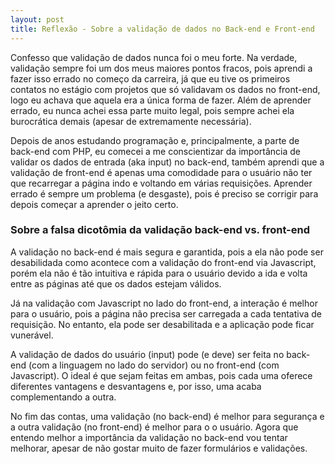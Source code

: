 ```yaml
---
layout: post
title: Reflexão - Sobre a validação de dados no Back-end e Front-end
---
```


Confesso que validação de dados nunca foi o meu forte. Na verdade, validação sempre foi um dos meus maiores pontos fracos, pois aprendi a fazer isso errado no começo da carreira, já que eu tive os primeiros contatos no estágio com projetos que só validavam os dados no front-end, logo eu achava que aquela era a única forma de fazer. Além de aprender errado, eu nunca achei essa parte muito legal, pois sempre achei ela burocrática demais (apesar de extremamente necessária).

Depois de anos estudando programação e, principalmente, a parte de back-end com PHP, eu comecei a me conscientizar da importância de validar os dados de entrada (aka input) no back-end, também aprendi que a validação de front-end é apenas uma comodidade para o usuário não ter que recarregar a página indo e voltando em várias requisições. Aprender errado é sempre um problema (e desgaste), pois é preciso se corrigir para depois começar a aprender o jeito certo.

### Sobre a falsa dicotômia da validação back-end vs. front-end

A validação no back-end é mais segura e garantida, pois a ela não pode ser desabilidada como acontece com a validação do front-end via Javascript, porém ela não é tão intuitiva e rápida para o usuário devido a ida e volta entre as páginas até que os dados estejam válidos.

Já na validação com Javascript no lado do front-end, a interação é melhor para o usuário, pois a página não precisa ser carregada a cada tentativa de requisição. No entanto, ela pode ser desabilitada e a aplicação pode ficar vunerável.

A validação de dados do usuário (input) pode (e deve) ser feita no back-end (com a linguagem no lado do servidor) ou no front-end (com Javascript). O ideal é que sejam feitas em ambas, pois cada uma oferece diferentes vantagens e desvantagens e, por isso, uma acaba complementando a outra. 

No fim das contas, uma validação (no back-end) é melhor para segurança e a outra validação (no front-end) é melhor para o o usuário. Agora que entendo melhor a importância da validação no back-end vou tentar melhorar, apesar de não gostar muito de fazer formulários e validações.
